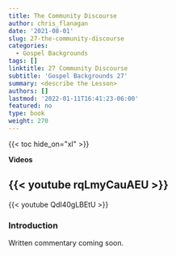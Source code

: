 ```yaml
---
title: The Community Discourse
author: chris_flanagan
date: '2021-08-01'
slug: 27-the-community-discourse
categories:
  - Gospel Backgrounds
tags: []
linktitle: 27 Community Discourse
subtitle: 'Gospel Backgrounds 27'
summary: <describe the Lesson>
authors: []
lastmod: '2022-01-11T16:41:23-06:00'
featured: no
type: book
weight: 270
---
```

{{< toc hide_on="xl" >}}

<script type="text/javascript">
  window.ESV_CROSSREF_OPTIONS = {
    body_background_color: 'D7E5F0',
    header_font_size: 10,
    body_font_size: 14,
    footer_font_size: 8,
    header_font_family: 'Arial',
    body_font_family: 'Times'
  };
</script>
<script src="https://static.esvmedia.org/crossref/crossref.min.js" type="text/javascript"></script> 



**Videos**

{{< youtube rqLmyCauAEU >}}
----
{{< youtube QdI40gLBEtU >}}


### Introduction 

Written commentary coming soon.
